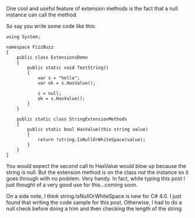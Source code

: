 ﻿One cool and useful feature of extension methods is the fact that a null instance can call the method.

So say you write some code like this:

	using System;
 
	namespace FizzBuzz
	{
		public class ExtensionsDemo
		{
			public static void TestString()
			{
				var s = "hello";
				var ok = s.HasValue();
 
				s = null;
				ok = s.HasValue();
			}
		}
 
		public static class StringExtensionMethods
		{
			public static bool HasValue(this string value)
			{
				return !string.IsNullOrWhiteSpace(value);
			}
		}
	}

You would expect the second call to HasValue would blow up because the string is null. But the extension method is on the class not the instance so it goes through with no problem. Very handy. In fact, while typing this post I just thought of a very good use for this…coming soon.

On a side note, I think string.IsNullOrWhiteSpace is new for C# 4.0. I just found that writing the code sample for this post. Otherwise, I had to do a null check before doing a trim and then checking the length of the string.